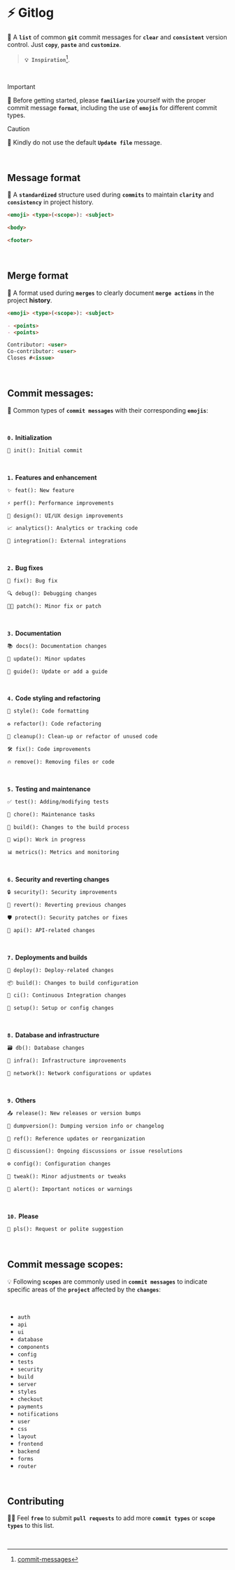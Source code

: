 # ⚡ Gitlog
🔦 A **`list`** of common **`git`** commit messages for **`clear`** and **`consistent`** version control. Just **`copy`**, **`paste`** and **`customize`**. 

> **`💡 Inspiration`**[^1].


<br>

> [!IMPORTANT]
> 🍰 Before getting started, please **`familiarize`** yourself with the proper commit message **`format`**, including the use of **`emojis`** for different commit types.

> [!CAUTION]
> 🙏 Kindly do not use the default **`Update file`** message.

<br>

## Message format
🪪 A **`standardized`** structure used during **`commits`** to maintain **`clarity`** and **`consistency`** in project history.
<br>

```markdown
<emoji> <type>(<scope>): <subject>

<body>

<footer>
```

<br>

## Merge format
🥏 A format used during **`merges`** to clearly document **`merge actions`** in the project **history**.
```markdown
<emoji> <type>(<scope>): <subject>

- <points>
- <points>

Contributor: <user>
Co-contributor: <user>
Closes #<issue>
```

<br>

## Commit messages: 
🌃 Common types of **`commit messages`** with their corresponding **`emojis`**:

<br>


**`0.`** **Initialization**

```markdown
🎉 init(): Initial commit
```
<br>

**`1.`** **Features and enhancement**
```markdown
✨ feat(): New feature
```
```markdown
⚡ perf(): Performance improvements
```
```markdown
🎨 design(): UI/UX design improvements
```
```markdown
📈 analytics(): Analytics or tracking code
```
```markdown
🔌 integration(): External integrations
```

<br>

**`2.`** **Bug fixes**
```markdown
🐛 fix(): Bug fix
```
```markdown
🔍 debug(): Debugging changes
```
```markdown
👨‍🔧 patch(): Minor fix or patch
```

<br>

**`3.`** **Documentation**
```markdown
📚 docs(): Documentation changes
```
```markdown
📝 update(): Minor updates
```
```markdown
📖 guide(): Update or add a guide
```

<Br>

**`4.`** **Code styling and refactoring**
```markdown
💄 style(): Code formatting
```
```markdown
♻️ refactor(): Code refactoring
```
```markdown
🧹 cleanup(): Clean-up or refactor of unused code
```
```markdown
🛠️ fix(): Code improvements
```
```markdown
🔥 remove(): Removing files or code
```

<br>

**`5.`** **Testing and maintenance**
```markdown
✅ test(): Adding/modifying tests
```
```markdown
🔧 chore(): Maintenance tasks
```
```markdown
🔨 build(): Changes to the build process
```
```markdown
🚧 wip(): Work in progress
```
```markdown
📊 metrics(): Metrics and monitoring
```

<Br>

**`6.`** **Security and reverting changes**
```markdown
🔒 security(): Security improvements
```
```markdown
📌 revert(): Reverting previous changes
```
```markdown
🛡️ protect(): Security patches or fixes
```
```markdown
🔌 api(): API-related changes
```

<br>

**`7.`** **Deployments and builds**
```markdown
🚀 deploy(): Deploy-related changes
```
```markdown
📦 build(): Changes to build configuration
```
```markdown
🧪 ci(): Continuous Integration changes
```
```markdown
🔨 setup(): Setup or config changes
```

<Br>

**`8.`** **Database and infrastructure**
```markdown
🗃️ db(): Database changes
```
```markdown
👷 infra(): Infrastructure improvements
```
```markdown
📡 network(): Network configurations or updates
```

<br>

**`9.`** **Others**

```markdown
📤 release(): New releases or version bumps
```
```markdown
📜 dumpversion(): Dumping version info or changelog
```
```markdown
🔄 ref(): Reference updates or reorganization
```
```markdown
💬 discussion(): Ongoing discussions or issue resolutions
```
```markdown
⚙️ config(): Configuration changes
```
```markdown
🔧 tweak(): Minor adjustments or tweaks
```
```markdown
🚨 alert(): Important notices or warnings
```

<br>

**`10.`** **Please**
```markdown
🙏 pls(): Request or polite suggestion
```

<br>

## Commit message scopes:
💡 Following **`scopes`** are commonly used in **`commit messages`** to indicate specific areas of the **`project`** affected by the **`changes`**:

<Br> 

- `auth`
- `api`
- `ui`
- `database`
- `components`
- `config`
- `tests`
- `security`
- `build`
- `server`
- `styles`
- `checkout`
- `payments`
- `notifications`
- `user`
- `css`
- `layout`
- `frontend`
- `backend`
- `forms`
- `router`

<Br>

## Contributing

⛓️‍💥 Feel **`free`** to submit **`pull requests`** to add more **`commit types`** or **`scope types`** to this list.

<br>

[^1]: [commit-messages](https://github.com/mostypc123/commit-messages)
